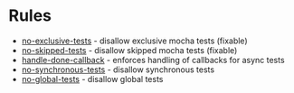 # Rules

* [no-exclusive-tests](no-exclusive-tests.md) - disallow exclusive mocha tests (fixable)
* [no-skipped-tests](no-skipped-tests.md) - disallow skipped mocha tests (fixable)
* [handle-done-callback](handle-done-callback.md) - enforces handling of callbacks for async tests
* [no-synchronous-tests](no-synchronous-tests.md) - disallow synchronous tests
* [no-global-tests](no-global-tests.md) - disallow global tests
